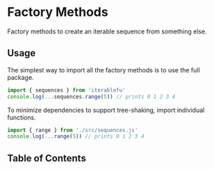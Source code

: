 # Factory Methods

Factory methods to create an iterable sequence from something else.

## Usage

The simplest way to import all the factory methods is to use the full package.

```javascript
import { sequences } from 'iterablefu'
console.log(...sequences.range(5)) // prints 0 1 2 3 4
```

To minimize dependencies to support tree-shaking, import individual functions.

```javascript
import { range } from './src/sequences.js'
console.log(...range(5)) // prints 0 1 2 3 4
```

## Table of Contents
